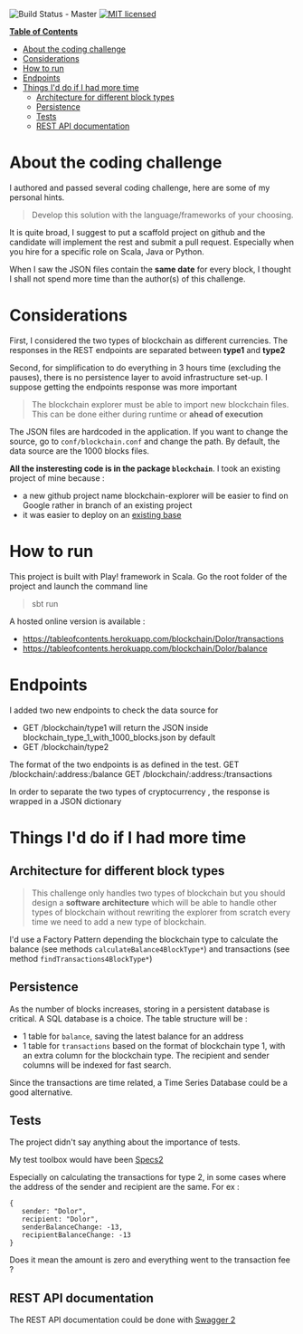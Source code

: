 ![Build Status - Master](https://travis-ci.org/raychenon/play-table-of-contents.svg?branch=master)
[![MIT licensed](https://img.shields.io/badge/license-MIT-blue.svg)](https://raw.githubusercontent.com/raychenon/play-table-of-contents/master/LICENSE)


**[Table of Contents](http://tableofcontent.eu)**
<!-- Table of contents generated by http://tableofcontent.eu -->
- [About the coding challenge](#about-the-coding-challenge)
- [Considerations](#considerations)
- [How to run](#how-to-run)
- [Endpoints](#endpoints)
- [Things I'd do if I had more time](#things-id-do-if-i-had-more-time)
  - [Architecture for different block types](#architecture-for-different-block-types)
  - [Persistence](#persistence)
  - [Tests](#tests)
  - [REST API documentation](#rest-api-documentation)
  
# About the coding challenge

I authored and passed several coding challenge, here are some of my personal hints.

> Develop this solution with the language/frameworks of your choosing.

It is quite broad, I suggest to put a scaffold project on github and the candidate will implement the rest and submit a pull request. Especially when you hire for a specific role on Scala, Java or Python.

When I saw the JSON files contain the **same date** for every block, I thought I shall not spend more time than the author(s) of this challenge.

# Considerations

First, I considered the two types of blockchain as different currencies. 
The responses in the REST endpoints are separated between **type1** and **type2** 

Second, for simplification to do everything in 3 hours time (excluding the pauses), there is no persistence layer to avoid infrastructure set-up.
I suppose getting the endpoints response was more important

> The blockchain explorer must be able to import new blockchain files.
> This can be done either during runtime or **ahead of execution**

The JSON files are hardcoded in the application. If you want to change the source, go to ```conf/blockchain.conf``` and change the path. By default, the data source are the 1000 blocks files.

**All the insteresting code is in the package ```blockchain```**. I took an existing project of mine because :
- a new github project name blockchain-explorer will be easier to find on Google rather in branch of an existing project
- it was easier to deploy on an [existing base](tableofcontent.eu/)

# How to run

This project is built with Play! framework in Scala.
Go the root folder of the project and launch the command line
> sbt run

A hosted online version is available :
- https://tableofcontents.herokuapp.com/blockchain/Dolor/transactions
- https://tableofcontents.herokuapp.com/blockchain/Dolor/balance

# Endpoints

I added two new endpoints to check the data source for 
- GET /blockchain/type1 will return the JSON inside blockchain_type_1_with_1000_blocks.json by default
- GET /blockchain/type2

The format of the two endpoints is as defined in the test.
GET /blockchain/:address:/balance
GET /blockchain/:address:/transactions

In order to separate the two types of cryptocurrency , the response is wrapped in a JSON dictionary 

# Things I'd do if I had more time

## Architecture for different block types
> This challenge only handles two types of blockchain but you should design a
**software architecture** which will be able to handle other types of blockchain without
rewriting the explorer from scratch every time we need to add a new type of
blockchain.

I'd use a Factory Pattern depending the blockchain type to calculate the balance (see methods ```calculateBalance4BlockType*```) and transactions (see method ```findTransactions4BlockType*```) 

## Persistence
As the number of blocks increases, storing in a persistent database is critical.
A SQL database is a choice. The table structure will be :
- 1 table for `balance`, saving the latest balance for an address
- 1 table for `transactions` based on the format of blockchain type 1, with an extra column for the blockchain type. The recipient and sender columns will be indexed for fast search.  

Since the transactions are time related, a Time Series Database could be a good alternative.

## Tests
The project didn't say anything about the importance of tests. 

My test toolbox would have been [Specs2](https://github.com/etorreborre/specs2) 

Especially on calculating the transactions for type 2, in some cases where the address of the sender and recipient are the same.
For ex :
```
{
   sender: "Dolor",
   recipient: "Dolor",
   senderBalanceChange: -13,
   recipientBalanceChange: -13
}
```
Does it mean the amount is zero and everything went to the transaction fee ?

## REST API documentation

The REST API documentation could be done with [Swagger 2](https://swagger.io/docs/specification/2-0/basic-structure/)

